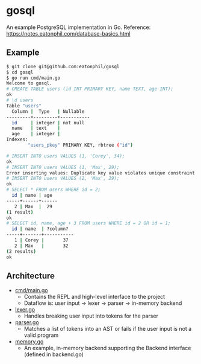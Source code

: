 # gosql

An example PostgreSQL implementation in Go.
Reference: https://notes.eatonphil.com/database-basics.html

## Example

```bash
$ git clone git@github.com:eatonphil/gosql
$ cd gosql
$ go run cmd/main.go
Welcome to gosql.
# CREATE TABLE users (id INT PRIMARY KEY, name TEXT, age INT);
ok
# \d users
Table "users"
  Column |  Type   | Nullable
---------+---------+-----------
  id     | integer | not null
  name   | text    |
  age    | integer |
Indexes:
        "users_pkey" PRIMARY KEY, rbtree ("id")

# INSERT INTO users VALUES (1, 'Corey', 34);
ok
# INSERT INTO users VALUES (1, 'Max', 29);
Error inserting values: Duplicate key value violates unique constraint
# INSERT INTO users VALUES (2, 'Max', 29);
ok
# SELECT * FROM users WHERE id = 2;
  id | name | age
-----+------+------
   2 | Max  |  29
(1 result)
ok
# SELECT id, name, age + 3 FROM users WHERE id = 2 OR id = 1;
  id | name  | ?column?
-----+-------+-----------
   1 | Corey |       37
   2 | Max   |       32
(2 results)
ok
```

## Architecture

* [cmd/main.go](./cmd/main.go)
  * Contains the REPL and high-level interface to the project
  * Dataflow is: user input -> lexer -> parser -> in-memory backend
* [lexer.go](./lexer.go)
  * Handles breaking user input into tokens for the parser
* [parser.go](./parser.go)
  * Matches a list of tokens into an AST or fails if the user input is not a valid program
* [memory.go](./memory.go)
  * An example, in-memory backend supporting the Backend interface (defined in backend.go)
